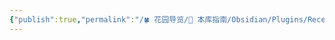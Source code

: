 ```yaml
---
{"publish":true,"permalink":"/🍀 花园导览/🧰 本库指南/Obsidian/Plugins/Recent Notes.md","aliases":"recent-notes","created":"2025-06-06","modified":"2025-07-10","tags":["obsidian插件"],"cssclasses":""}
---
```


